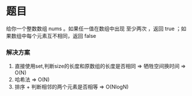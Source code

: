 # 题目

给你一个整数数组 nums 。如果任一值在数组中出现 至少两次 ，返回 true ；如果数组中每个元素互不相同，返回 false 

### 解决方案
1. 直接使用set,判断size的长度和原数组的长度是否相同 => 牺牲空间换时间 => O(N)
2. 哈希法 => O(N)
3. 排序 + 判断相邻的两个元素是否相等 => O(NlogN)